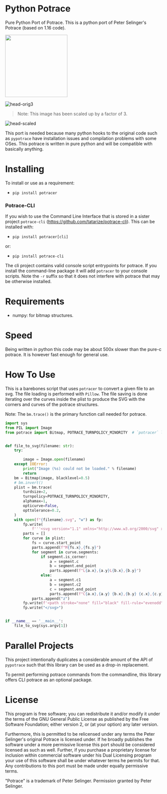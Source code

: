 # Python Potrace
Pure Python Port of Potrace. This is a python port of Peter Selinger's Potrace (based on 1.16 code).

<img width="200" height="200" src="https://gist.githubusercontent.com/tatarize/42884e5e99cda88aa5ddc2b0ab280973/raw/488cafa1811bd2227458390804910fbc4a90b9ea/head.svg"/>

![head-orig3](https://user-images.githubusercontent.com/3302478/115929160-2757f180-a43c-11eb-88dc-1320706c9a3f.png)
> Note: This image has been scaled up by a factor of 3.

![head-scaled](https://user-images.githubusercontent.com/3302478/154810339-6a444bfa-3f2e-4ad0-91cf-40570838a918.png)

This port is needed because many python hooks to the original code such as `pypotrace` have installation issues and compilation problems with some OSes. This potrace is written in pure python and will be compatible with basically anything.

# Installing

To install or use as a requirement:
* `pip install potracer`

### Potrace-CLI
If you wish to use the Command Line Interface that is stored in a sister project `potrace-cli` (https://github.com/tatarize/potrace-cli). This can be installed with:
* `pip install potracer[cli]`

or:

* `pip install potrace-cli`

The cli project contains valid console script entrypoints for potrace. If you install the command-line package it will add `potracer` to your console scripts. Note the `-r` suffix so that it does not interfere with potrace that may be otherwise installed.

# Requirements
* numpy: for bitmap structures.

# Speed
Being written in python this code may be about 500x slower than the pure-c potrace. It is however fast enough for general use.

# How To Use

This is a barebones script that uses `potracer` to convert a given file to an svg. The file loading is performed with `Pillow`. The file saving is done iterating over the curves inside the plist to produce the SVG with the corners and curves of the potrace structures.

Note: The `bm.trace()` is the primary function call needed for potrace.
```python
import sys
from PIL import Image
from potrace import Bitmap, POTRACE_TURNPOLICY_MINORITY  # `potracer` library


def file_to_svg(filename: str):
    try:

        image = Image.open(filename)
    except IOError:
        print("Image (%s) could not be loaded." % filename)
        return
    bm = Bitmap(image, blacklevel=0.5)
    # bm.invert()
    plist = bm.trace(
        turdsize=2,
        turnpolicy=POTRACE_TURNPOLICY_MINORITY,
        alphamax=1,
        opticurve=False,
        opttolerance=0.2,
    )
    with open(f"{filename}.svg", "w") as fp:
        fp.write(
            f'''<svg version="1.1" xmlns="http://www.w3.org/2000/svg" xmlns:xlink="http://www.w3.org/1999/xlink" width="{image.width}" height="{image.height}" viewBox="0 0 {image.width} {image.height}">''')
        parts = []
        for curve in plist:
            fs = curve.start_point
            parts.append(f"M{fs.x},{fs.y}")
            for segment in curve.segments:
                if segment.is_corner:
                    a = segment.c
                    b = segment.end_point
                    parts.append(f"L{a.x},{a.y}L{b.x},{b.y}")
                else:
                    a = segment.c1
                    b = segment.c2
                    c = segment.end_point
                    parts.append(f"C{a.x},{a.y} {b.x},{b.y} {c.x},{c.y}")
            parts.append("z")
        fp.write(f'<path stroke="none" fill="black" fill-rule="evenodd" d="{"".join(parts)}"/>')
        fp.write("</svg>")


if __name__ == '__main__':
    file_to_svg(sys.argv[1])
```

# Parallel Projects
This project intentionally duplicates a considerable amount of the API of `pypotrace` such that this library can be used as a drop-in replacement.

To permit performing potrace commands from the commandline, this library offers CLI potrace as an optional package.


# License
This program is free software; you can redistribute it and/or modify it under the terms of the GNU General Public License as published by the Free Software Foundation; either version 2, or (at your option) any later version.

Furthermore, this is permitted to be relicensed under any terms the Peter Selinger's original Potrace is licensed under. If he broadly publishes the software under a more permissive license this port should be considered licensed as such as well. Further, if you purchase a proprietary license for inclusion within commercial software under his Dual Licensing program your use of this software shall be under whatever terms he permits for that. Any contributions to this port must be made under equally permissive terms.

"Potrace" is a trademark of Peter Selinger. Permission granted by Peter Selinger.
